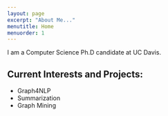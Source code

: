 ```yaml
---
layout: page
excerpt: "About Me..."
menutitle: Home
menuorder: 1
---
```


I am a Computer Science Ph.D candidate at UC Davis. 

## Current Interests and Projects:

- Graph4NLP
- Summarization
- Graph Mining
